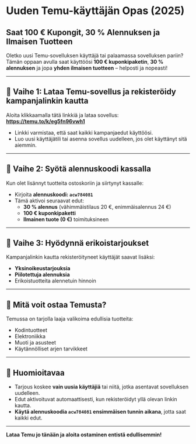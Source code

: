 # Uuden Temu-käyttäjän Opas (2025) 
## Saat 100 € Kupongit, 30 % Alennuksen ja Ilmaisen Tuotteen

Oletko uusi Temu-sovelluksen käyttäjä tai palaamassa sovelluksen pariin? Tämän oppaan avulla saat käyttöösi **100 € kuponkipaketin**, **30 % alennuksen** ja jopa **yhden ilmaisen tuotteen** – helposti ja nopeasti!

---

## 🔹 Vaihe 1: Lataa Temu-sovellus ja rekisteröidy kampanjalinkin kautta

Aloita klikkaamalla tätä linkkiä ja lataa sovellus:  
**https://temu.to/k/eg5fn96vwh1**

- Linkki varmistaa, että saat kaikki kampanjaedut käyttöösi.
- Luo uusi käyttäjätili tai asenna sovellus uudelleen, jos olet käyttänyt sitä aiemmin.

---

## 🔹 Vaihe 2: Syötä alennuskoodi kassalla

Kun olet lisännyt tuotteita ostoskoriin ja siirtynyt kassalle:

- Kirjoita **alennuskoodi: `acw784081`**
- Tämä aktivoi seuraavat edut:
  - **30 % alennus** (vähimmäistilaus 20 €, enimmäisalennus 24 €)
  - **100 € kuponkipaketti**
  - **Ilmainen tuote (0 €)** toimituksineen

---

## 🔹 Vaihe 3: Hyödynnä erikoistarjoukset

Kampanjalinkin kautta rekisteröityneet käyttäjät saavat lisäksi:

- **Yksinoikeustarjouksia**
- **Piilotettuja alennuksia**
- Erikoistuotteita alennetuin hinnoin

---

## 🔹 Mitä voit ostaa Temusta?

Temussa on tarjolla laaja valikoima edullisia tuotteita:

- Kodintuotteet  
- Elektroniikka  
- Muoti ja asusteet  
- Käytännölliset arjen tarvikkeet

---

## 🔹 Huomioitavaa

- Tarjous koskee **vain uusia käyttäjiä** tai niitä, jotka asentavat sovelluksen uudelleen.
- Edut aktivoituvat automaattisesti, kun rekisteröidyt yllä olevan linkin kautta.
- **Käytä alennuskoodia `acw784081` ensimmäisen tunnin aikana**, jotta saat kaikki edut.

---

**Lataa Temu jo tänään ja aloita ostaminen entistä edullisemmin!**
